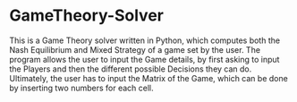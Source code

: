 # GameTheory-Solver
 This is a Game Theory solver written in Python, which computes both the Nash Equilibrium and Mixed Strategy of a game set by the user.
 The program allows the user to input the Game details, by first asking to input the Players and then the different possible Decisions they can do.
 Ultimately, the user has to input the Matrix of the Game, which can be done by inserting two numbers for each cell.